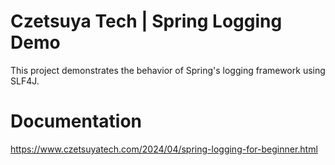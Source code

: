 # Czetsuya Tech | Spring Logging Demo

This project demonstrates the behavior of Spring's logging framework using SLF4J.

# Documentation

https://www.czetsuyatech.com/2024/04/spring-logging-for-beginner.html
